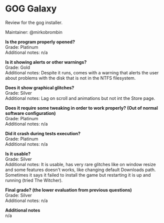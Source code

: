 # GOG Galaxy
Review for the gog installer.

Maintainer: @mirkobrombin

**Is the program properly opened?**  
Grade: Platinum  
Additional notes: n/a

**Is it showing alerts or other warnings?**  
Grade: Gold  
Additional notes: Despite it runs, comes with a warning that alerts the user about problems with the disk that is not in the NTFS filesystem.

**Does it show graphical glitches?**  
Grade: Silver  
Additional notes: Lag on scroll and animations but not int the Store page.

**Does it require some tweaking in order to work properly? (Out of normal software configuration)**  
Grade: Platinum  
Additional notes: n/a

**Did it crash during tests execution?**  
Grade: Platinum  
Additional notes: n/a

**Is it usable?**  
Grade: Silver  
Additional notes: It is usable, has very rare glitches like on window resize and some features doesn't works, like changing default Downloads path. Sometimes it says it failed to install the game but restarting it is up and running (tried The Witcher).

**Final grade? (the lower evaluation from previous questions)**  
Grade: Silver  
Additional notes: n/a

**Additional notes**  
n/a
